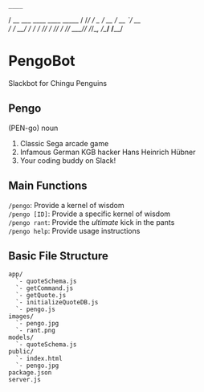     ____                       
   / __ \___  ____  ____ _____ 
  / /_/ / _ \/ __ \/ __ `/ __ \
 / ____/  __/ / / / /_/ / /_/ /
/_/    \___/_/ /_/\__, /\____/ 
                 /____/        

# PengoBot
Slackbot for Chingu Penguins

## Pengo
(PEN-go) noun

1. Classic Sega arcade game  
2. Infamous German KGB hacker Hans Heinrich Hübner  
3. Your coding buddy on Slack!  

## Main Functions
`/pengo`: Provide a kernel of wisdom  
`/pengo [ID]`: Provide a specific kernel of wisdom  
`/pengo rant`: Provide the *ultimate* kick in the pants  
`/pengo help`: Provide usage instructions  

## Basic File Structure
```
app/
  `- quoteSchema.js
  `- getCommand.js
  `- getQuote.js
  `- initializeQuoteDB.js
  `- pengo.js
images/
  `- pengo.jpg
  `- rant.png
models/
  `- quoteSchema.js
public/
  `- index.html
  `- pengo.jpg
package.json
server.js
```
